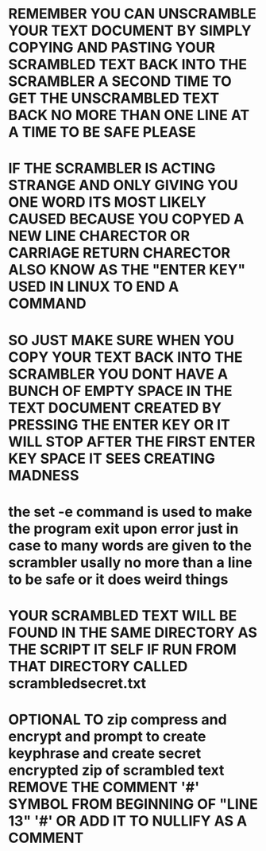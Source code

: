 # REMEMBER YOU CAN UNSCRAMBLE YOUR TEXT DOCUMENT BY SIMPLY COPYING AND PASTING YOUR SCRAMBLED TEXT BACK INTO THE SCRAMBLER A SECOND TIME TO GET THE UNSCRAMBLED TEXT BACK NO MORE THAN ONE LINE AT A TIME TO BE SAFE PLEASE
# IF THE SCRAMBLER IS ACTING STRANGE AND ONLY GIVING YOU ONE WORD ITS MOST LIKELY CAUSED BECAUSE YOU COPYED A NEW LINE CHARECTOR OR CARRIAGE RETURN CHARECTOR ALSO KNOW AS THE "ENTER KEY" USED IN LINUX TO END A COMMAND
# SO JUST MAKE SURE WHEN YOU COPY YOUR TEXT BACK INTO THE SCRAMBLER YOU DONT HAVE A BUNCH OF EMPTY SPACE IN THE TEXT DOCUMENT CREATED BY PRESSING THE ENTER KEY OR IT WILL STOP AFTER THE FIRST ENTER KEY SPACE IT SEES CREATING MADNESS
# the set -e command is used to make the program exit upon error just in case to many words are given to the scrambler usally no more than a line to be safe or it does weird things
# YOUR SCRAMBLED TEXT WILL BE FOUND IN THE SAME DIRECTORY AS THE SCRIPT IT SELF IF RUN FROM THAT DIRECTORY CALLED scrambledsecret.txt
# OPTIONAL TO zip compress and encrypt and prompt to create keyphrase and create secret encrypted zip of scrambled text REMOVE THE COMMENT '#' SYMBOL FROM BEGINNING OF "LINE 13" '#' OR ADD IT TO NULLIFY AS A COMMENT
